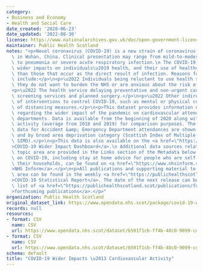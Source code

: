 ```yaml
---
category:
- Business and Economy
- Health and Social Care
date_created: '2020-06-23'
date_updated: '2022-08-30'
license: https://www.nationalarchives.gov.uk/doc/open-government-licence/version/3/
maintainer: Public Health Scotland
notes: "<p>Novel coronavirus (COVID-19) is a new strain of coronavirus first identified\
  \ in Wuhan, China. Clinical presentation may range from mild-to-moderate illness\
  \ to pneumonia or severe acute respiratory infection.\n The COVID-19 pandemic has\
  \ wider impacts on individuals\u2019 health, and their use of healthcare services,\
  \ than those that occur as the direct result of infection. Reasons for this may\
  \ include:</p>\n<p>\u2022 Individuals being reluctant to use health services because\
  \ they do not want to burden the NHS or are anxious about the risk of infection.</p>\n\
  <p>\u2022 The health service delaying preventative and non-urgent care such as some\
  \ screening services and planned surgery.</p>\n<p>\u2022 Other indirect effects\
  \ of interventions to control COVID-19, such as mental or physical consequences\
  \ of distancing measures.</p>\n<p>This dataset provides information on trend data\
  \ regarding the wider impact of the pandemic on cardiovascular attendances in A&amp;E\
  \ departments. Data is available from the beginning of 2020 along with historical\
  \ activity (average from 2018 and 2019) for comparison purposes. The recent trend\
  \ data for Accident &amp; Emergency Department attendances are shown by age group,\
  \ and by broad area deprivation category (Scottish Index of Multiple Deprivation,\
  \ SIMD).</p>\n<p>This data is also available on the <a href=\"https://scotland.shinyapps.io/phs-covid-wider-impact/\"\
  >COVID-19 Wider Impact Dashboard</a>.\n Additional data sources relating to this\
  \ topic area are provided in the Links section of the Metadata below. Information\
  \ on COVID-19, including stay at home advice for people who are self-isolating and\
  \ their households, can be found on <a href=\"https://www.nhsinform.scot/illnesses-and-conditions/infections-and-poisoning/coronavirus-covid-19#stay-at-home-advice\"\
  >NHS Inform</a>.</p>\n<p>All publications and supporting material to this topic\
  \ area can be found in the weekly <a href=\"https://publichealthscotland.scot/publications/covid-19-statistical-report/\"\
  >COVID-19 Statistical Report</a>. The date of the next release can be found on our\
  \ list of <a href=\"https://publichealthscotland.scot/publications/forthcoming-publications/\"\
  >forthcoming publications</a>.</p>"
organization: Public Health Scotland
original_dataset_link: https://www.opendata.nhs.scot/package/covid-19-wider-impacts-cardiovascular-activity
records: null
resources:
- format: CSV
  name: CSV
  url: https://www.opendata.nhs.scot/dataset/b501f1cb-ff4b-48c0-9099-cd59dc02a36b/resource/205363a9-af6f-4eb6-8284-dc2e4b4607e4/download/ae_cardio_data_age_20220830.csv
- format: CSV
  name: CSV
  url: https://www.opendata.nhs.scot/dataset/b501f1cb-ff4b-48c0-9099-cd59dc02a36b/resource/cc2077e8-233f-4793-9e89-06a8380bc33e/download/ae_cardio_data_simd_20220830.csv
schema: default
title: "COVID-19 Wider Impacts \u2013 Cardiovascular Activity"
---
```

